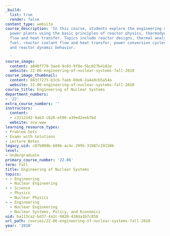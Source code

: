 ```yaml
---
_build:
  list: true
  render: false
content_type: website
course_description: 'In this course, students explore the engineering design of nuclear
  power plants using the basic principles of reactor physics, thermodynamics, fluid
  flow and heat transfer. Topics include reactor designs, thermal analysis of nuclear
  fuel, reactor coolant flow and heat transfer, power conversion cycles, nuclear safety,
  and reactor dynamic behavior.

  '
course_image:
  content: a840f779-3ae4-9c03-9f8e-5bc827b4102e
  website: 22-06-engineering-of-nuclear-systems-fall-2010
course_image_thumbnail:
  content: 883f7275-b3cb-faeb-0de6-2a4a9cb5a54a
  website: 22-06-engineering-of-nuclear-systems-fall-2010
course_title: Engineering of Nuclear Systems
department_numbers:
- '22'
extra_course_numbers: ''
instructors:
  content:
  - c3112142-9ab3-c628-e596-a39ed2eeb7bd
  website: ocw-www
learning_resource_types:
- Problem Sets
- Exams with Solutions
- Lecture Notes
legacy_uid: c07b900b-689b-ac4c-2995-31987c19150b
level:
- Undergraduate
primary_course_number: '22.06'
term: Fall
title: Engineering of Nuclear Systems
topics:
- - Engineering
  - Nuclear Engineering
- - Science
  - Physics
  - Nuclear Physics
- - Engineering
  - Nuclear Engineering
  - Nuclear Systems, Policy, and Economics
uid: ba113ca2-bd37-4a2c-9820-428da1b7c850
url_path: courses/22-06-engineering-of-nuclear-systems-fall-2010
year: '2010'
---
```

